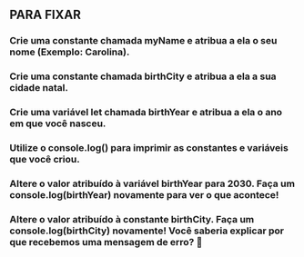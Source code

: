 ## PARA FIXAR

### Crie uma constante chamada myName e atribua a ela o seu nome (Exemplo: Carolina).

### Crie uma constante chamada birthCity e atribua a ela a sua cidade natal.

### Crie uma variável let chamada birthYear e atribua a ela o ano em que você nasceu.

### Utilize o console.log() para imprimir as constantes e variáveis que você criou.

### Altere o valor atribuído à variável birthYear para 2030. Faça um console.log(birthYear) novamente para ver o que acontece!

### Altere o valor atribuído à constante birthCity. Faça um console.log(birthCity) novamente! Você saberia explicar por que recebemos uma mensagem de erro? 🤔